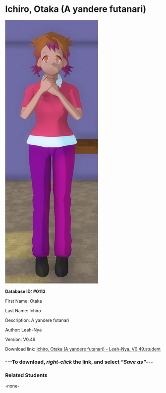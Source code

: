 # Ichiro, Otaka (A yandere futanari)

<img src="../../Files/Images/Ichiro, Otaka (A yandere futanari).png" title="Ichiro, Otaka (A yandere futanari) - Leah-Nya, V0.49">

**Database ID: #0113**

First Name: Otaka

Last Name: Ichiro

Description: A yandere futanari

Author: Leah-Nya

Version: V0.49

Download link: <a href="https://raw.githubusercontent.com/Arbiter1223/Daigaku-Gurashi-Custom-Students/master/Files/Student%20Files/Ichiro%2C%20Otaka%20(A%20yandere%20futanari)%20-%20Leah-Nya%2C%20V0.49.student">Ichiro, Otaka (A yandere futanari) - Leah-Nya, V0.49.student</a>

### ---**To download, _right-click_ the link, and select _"Save as"_**---

### Related Students

-none-

